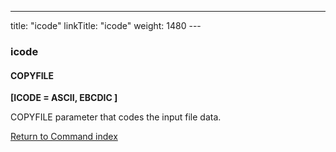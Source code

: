 ---
title: "icode"
linkTitle: "icode"
weight: 1480
---<span id="icode"></span>

### icode

#### COPYFILE

****[ICODE = ASCII, EBCDIC ]****

COPYFILE parameter that codes the input file data.

[Return to Command index](../../)
